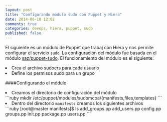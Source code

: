 ```yaml
---
layout: post
title: "Configurando módulo sudo con Puppet y Hiera"
date: 2014-06-18 12:02
comments: true
categories: devops, hiera, puppet, sudo
published: false
---
```

El siguiente es un módulo de Puppet que trabaj con Hiera y nos permite configurar el servicio <code>sudo</code>. La configuración del módulo fue basada en el módulo [saz/puppet-sudo](https://github.com/saz/puppet-sudo). El funcionamiento del módulo es el siguiente:
<li> Crea el archivo sudoers para cada usuario </li>
<li> Define los permisos sudo para un grupo </li>

####Configurando el módulo

<li>Creamos el directorio de configuración del módulo</li>
```ruby
mkdir /etc/puppet/modules/sudomcoa/{manifests,files,templates}
```
<li>Dentro del directorio <code>manifests</code> creamos los siguientes archivos</li>
```ruby
[root@master manifests]$ ls
add_groups.pp  add_users.pp  config.pp  groups.pp  init.pp  package.pp  users.pp
```
